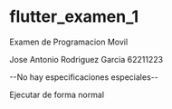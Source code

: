 # flutter_examen_1

Examen de Programacion Movil

Jose Antonio Rodriguez Garcia 62211223

--No hay especificaciones especiales--

Ejecutar de forma normal 